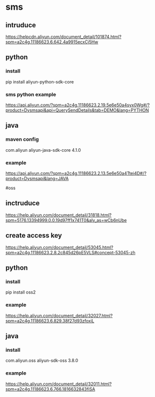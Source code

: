 
# sms

## intruduce

https://helpcdn.aliyun.com/document_detail/101874.html?spm=a2c4g.11186623.6.642.4a9915ecxCj5Hw

## python

### install 

pip install aliyun-python-sdk-core

### sms python example

https://api.aliyun.com/?spm=a2c4g.11186623.2.19.5e6e50a4syx0Wg#/?product=Dysmsapi&api=QuerySendDetails&tab=DEMO&lang=PYTHON

## java

### maven config

<dependency>
    <groupId>com.aliyun</groupId>
    <artifactId>aliyun-java-sdk-core</artifactId>
    <version>4.1.0</version>
</dependency>


### example

https://api.aliyun.com/?spm=a2c4g.11186623.2.13.5e6e50a4Ttei4D#/?product=Dysmsapi&lang=JAVA

#oss

## inctruduce

https://help.aliyun.com/document_detail/31818.html?spm=5176.13394999.0.0.19d97ff1x741T0&aly_as=wCb6nUbe

## create access key

https://help.aliyun.com/document_detail/53045.html?spm=a2c4g.11186623.2.8.2c845d26pE5VLS#concept-53045-zh

## python

### install

pip install oss2

### example

https://help.aliyun.com/document_detail/32027.html?spm=a2c4g.11186623.6.829.38f27d93zfoxiL

## java

### install

<dependency>
    <groupId>com.aliyun.oss</groupId>
    <artifactId>aliyun-sdk-oss</artifactId>
    <version>3.8.0</version>
</dependency>


### example

https://help.aliyun.com/document_detail/32011.html?spm=a2c4g.11186623.6.766.1816632843fiSA
